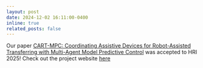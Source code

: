 ```yaml
---
layout: post
date: 2024-12-02 16:11:00-0400
inline: true
related_posts: false
---
```


Our paper [CART-MPC: Coordinating Assistive Devices for Robot-Assisted Transferring with Multi-Agent Model Predictive Control](https://arxiv.org/abs/2501.11149) was accepted to HRI 2025! Check out the project website [here](https://emprise.cs.cornell.edu/cart-mpc/)